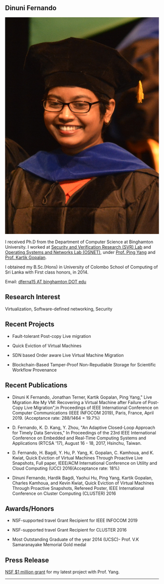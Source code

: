 ## Dinuni Fernando

<img class="profile-picture" src="dinuni_new.JPG">

I received Ph.D from the Department of Computer Science at Binghamton University. I worked at [Security and Verification Research (SVR) Lab](http://www.cs.binghamton.edu/~pyang/seclab.html) and [Operating Systems and Networks Lab (OSNET)](https://kartikgopalan.github.io/people/index.html), under [Prof. Ping Yang](http://www.cs.binghamton.edu/~pyang/) and [Prof. Kartik Gopalan](https://kartikgopalan.github.io/). 

I obtained my B.Sc.(Hons) in University of Colombo School of Computing of Sri Lanka with First class honors, in 2014.

Email: [dferna15 AT binghamton DOT edu](mailto:dferna15@binghamton.edu)

## Research Interest

Virtualization, Software-defined networking, Security

## Recent Projects

+ Fault-tolerant Post-copy Live migration

+ Quick Eviction of Virtual Machines

+ SDN based Order aware Live Virtual Machine Migration

+ Blockchain-Based Tamper-Proof Non-Repudiable Storage for Scientific Workflow Provenance

## Recent Publications

+ Dinuni K Fernando, Jonathan Terner, Kartik Gopalan, Ping Yang," Live Migration Ate My VM: Recovering a Virtual Machine after Failure of Post-Copy Live Migration",in Proceedings of IEEE International Conference on Computer Communications (IEEE INFOCOM 2019), Paris, France, April 2019. (Acceptance rate: 288/1464 = 19.7%)

+ D. Fernando, K. D. Kang, Y. Zhou, "An Adaptive Closed-Loop Approach for Timely Data Services," In Proceedings of the 23rd IEEE International Conference on Embedded and Real-Time Computing Systems and Applications (RTCSA '17), August 16 - 18, 2017, Hsinchu, Taiwan.

+ D. Fernando, H. Bagdi, Y. Hu, P. Yang, K. Gopalan, C. Kamhoua, and K. Kwiat, Quick Eviction of Virtual Machines Through Proactive Live Snapshots, Full paper, IEEE/ACM International Conference on Utility and Cloud Computing (UCC) 2016(Acceptance rate: 18%)

+ Dinuni Fernando, Hardik Bagdi, Yaohui Hu, Ping Yang, Kartik Gopalan, Charles Kamhoua, and Kevin Kwiat, Quick Eviction of Virtual Machines Through Proactive Snapshots, Refereed Poster, IEEE International Conference on Cluster Computing (CLUSTER) 2016


## Awards/Honors
+ NSF-supported travel Grant Recipient for IEEE INFOCOM 2019

+ NSF-supported travel Grant Recipient for CLUSTER 2016

+ Most Outstanding Graduate of the year 2014 (UCSC)- Prof. V.K Samaranayake Memorial Gold medal


## Press Release
[NSF $1 million grant](https://www.bupipedream.com/news/86026/computer-science-professors-awarded-1-million-from-national-science-foundation-funding/) for my latest project with Prof. Yang.


---



